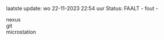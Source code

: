 laatste update: 
wo 22-11-2023 22:54   uur 
Status: FAALT - fout - 
<div class="service R">nexus</div><div class="service R">git</div><div class="service Y">microstation</div>